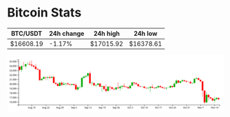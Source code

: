 # Bitcoin Stats

BTC/USDT|24h change|24h high|24h low|
|---|---|---|---|
|$16608.19|-1.17%|$17015.92|$16378.61|

<img src="./chart.svg">
